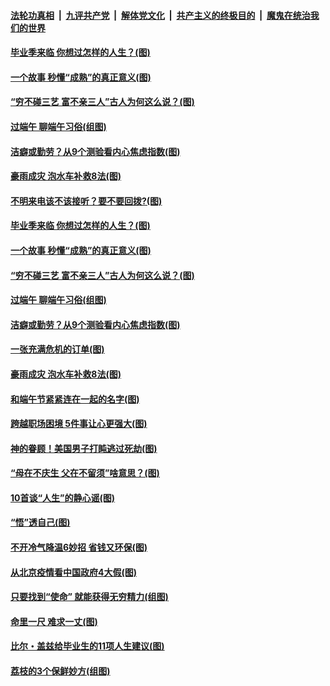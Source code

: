 

####  [法轮功真相](../../../../basic/blob/master/README.md?t=06261102) &nbsp;|&nbsp; [九评共产党](../../../../9ping.md/blob/master/README.md?t=06261102) &nbsp;|&nbsp; [解体党文化](../../../../jtdwh.md/blob/master/README.md?t=06261102)  &nbsp;|&nbsp; [共产主义的终极目的](../../../../gczydzjmd.md/blob/master/README.md?t=06261102) &nbsp;|&nbsp; [魔鬼在统治我们的世界](../../../../mgztzwmdsj.md/blob/master/README.md?t=06261102) 

#### [毕业季来临 你想过怎样的人生？(图)](../pages/p8/937661.md?t=06261102) 

#### [一个故事 秒懂“成熟”的真正意义(图)](../pages/p8/936405.md?t=06261102) 

#### [“穷不碰三艺 富不亲三人”古人为何这么说？(图)](../pages/p8/937602.md?t=06261102) 

#### [过端午 聊端午习俗(组图)](../pages/p8/937246.md?t=06261102) 

#### [洁癖或勤劳？从9个测验看内心焦虑指数(图)](../pages/p8/937558.md?t=06261102) 

#### [豪雨成灾 泡水车补救8法(图)](../pages/p8/937526.md?t=06261102) 

#### [不明来电该不该接听？要不要回拨?(图)](../pages/p8/936929.md?t=06261102) 

#### [毕业季来临 你想过怎样的人生？(图)](../pages/p8/937661.md?t=06261102) 

#### [一个故事 秒懂“成熟”的真正意义(图)](../pages/p8/936405.md?t=06261102) 

#### [“穷不碰三艺 富不亲三人”古人为何这么说？(图)](../pages/p8/937602.md?t=06261102) 

#### [过端午 聊端午习俗(组图)](../pages/p8/937246.md?t=06261102) 

#### [洁癖或勤劳？从9个测验看内心焦虑指数(图)](../pages/p8/937558.md?t=06261102) 

#### [一张充满危机的订单(图)](../pages/p8/936981.md?t=06261102) 

#### [豪雨成灾 泡水车补救8法(图)](../pages/p8/937526.md?t=06261102) 

#### [和端午节紧紧连在一起的名字(图)](../pages/p8/937448.md?t=06261102) 

#### [跨越职场困境 5件事让心更强大(图)](../pages/p8/937375.md?t=06261102) 

#### [神的眷顾！美国男子打盹逃过死劫(图)](../pages/p8/936985.md?t=06261102) 

#### [“母在不庆生 父在不留须”啥意思？(图)](../pages/p8/937234.md?t=06261102) 

#### [10首谈“人生”的静心谣(图)](../pages/p8/936965.md?t=06261102) 

#### [“悟”透自己(图)](../pages/p8/936972.md?t=06261102) 

#### [不开冷气降温6妙招 省钱又环保(图)](../pages/p8/937329.md?t=06261102) 

#### [从北京疫情看中国政府4大假(图)](../pages/p8/937196.md?t=06261102) 

#### [只要找到“使命” 就能获得无穷精力(组图)](../pages/p8/937159.md?t=06261102) 

#### [命里一尺 难求一丈(图)](../pages/p8/936782.md?t=06261102) 

#### [比尔・盖兹给毕业生的11项人生建议(图)](../pages/p8/936231.md?t=06261102) 

#### [荔枝的3个保鲜妙方(组图)](../pages/p8/936950.md?t=06261102) 

